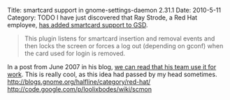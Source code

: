 Title: smartcard support in gnome-settings-daemon 2.31.1
Date: 2010-5-11
Category: TODO
I have just discovered that Ray Strode, a Red Hat employee, [has added smartcard support to
GSD](http://git.gnome.org/browse/gnome-settings-daemon/commit/?id=6c87af2623f611de55730fe856c8a5abd3991277).

> This plugin listens for smartcard insertion and removal events and then locks the screen or forces a log out (depending on gconf) when the
> card used for login is removed.

In a post from June 2007 in his blog, [we can read that his team use it for
work](http://blogs.gnome.org/halfline/2007/06/09/smart-card-login/). This is really cool, as this idea had passed by my head sometimes.
http://blogs.gnome.org/halfline/category/red-hat/ http://code.google.com/p/loolixbodes/wiki/scmon
